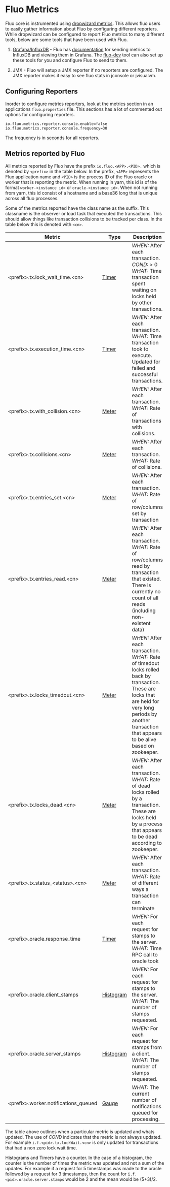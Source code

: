 Fluo Metrics
============

Fluo core is instrumented using [dropwizard metrics][1].  This allows fluo
users to easily gather information about Fluo by configuring different
reporters.  While dropwizard can be configured to report Fluo metrics to many
different tools, below are some tools that have been used with Fluo.

1. [Grafana/InfluxDB][3] - Fluo has [documentation][3] for sending metrics to
   InfluxDB and viewing them in Grafana. The [fluo-dev] tool can also set up
   these tools for you and configure Fluo to send to them.

2. JMX -  Fluo will setup a JMX reporter if no reporters are configured. The
   JMX reporter makes it easy to see fluo stats in jconsole or jvisualvm.  

Configuring Reporters
---------------------

Inorder to configure metrics reporters, look at the metrics section in an
applications `fluo.properties` file.  This sections has a lot of commented out
options for configuring reporters.  

    io.fluo.metrics.reporter.console.enable=false
    io.fluo.metrics.reporter.console.frequency=30

The frequency is in seconds for all reporters.
  
Metrics reported by Fluo
------------------------

All metrics reported by Fluo have the prefix `io.fluo.<APP>.<PID>.` which is denoted by `<prefix>` in
the table below.  In the prefix, `<APP>` represents the Fluo application name and `<PID>` is the 
process ID of the Fluo oracle or worker that is reporting the metric.  When running in yarn, this 
id is of the format `worker-<instance id>` or `oracle-<instance id>`.  When not running from yarn, 
this id consist of a hostname and a base36 long that is unique across all fluo processes. 

Some of the metrics reported have the class name as the suffix.  This classname
is the observer or load task that executed the transactions.   This should
allow things like transaction collisions to be tracked per class.  In the
table below this is denoted with `<cn>`.  

|Metric                                 | Type           | Description                         |
|---------------------------------------|----------------|-------------------------------------|
|\<prefix\>.tx.lock_wait_time.\<cn\>    | [Timer][T]     | *WHEN:* After each transaction. *COND:* &gt; 0 *WHAT:* Time transaction spent waiting on locks held by other transactions.   |
|\<prefix\>.tx.execution_time.\<cn\>    | [Timer][T]     | *WHEN:* After each transaction. *WHAT:* Time transaction took to execute.  Updated for failed and successful transactions. |
|\<prefix\>.tx.with_collision.\<cn\>    | [Meter][M]     | *WHEN:* After each transaction. *WHAT:* Rate of transactions with collisions.  |
|\<prefix\>.tx.collisions.\<cn\>        | [Meter][M]     | *WHEN:* After each transaction. *WHAT:* Rate of collisions.  |
|\<prefix\>.tx.entries_set.\<cn\>       | [Meter][H]     | *WHEN:* After each transaction. *WHAT:* Rate of row/columns set by transaction |
|\<prefix\>.tx.entries_read.\<cn\>      | [Meter][H]     | *WHEN:* After each transaction. *WHAT:* Rate of row/columns read by transaction that existed.  There is currently no count of all reads (including non-existent data) |
|\<prefix\>.tx.locks_timedout.\<cn\>    | [Meter][M]     | *WHEN:* After each transaction. *WHAT:* Rate of timedout locks rolled back by transaction.  These are locks that are held for very long periods by another transaction that appears to be alive based on zookeeper.  |
|\<prefix\>.tx.locks_dead.\<cn\>        | [Meter][M]     | *WHEN:* After each transaction. *WHAT:* Rate of dead locks rolled by a transaction.  These are locks held by a process that appears to be dead according to zookeeper.  |
|\<prefix\>.tx.status_\<status\>.\<cn\> | [Meter][M]     | *WHEN:* After each transaction. *WHAT:* Rate of different ways a transaction can terminate |
|\<prefix\>.oracle.response_time        | [Timer][T]     | *WHEN:* For each request for stamps to the server. *WHAT:* Time RPC call to oracle took |
|\<prefix\>.oracle.client_stamps        | [Histogram][H] | *WHEN:* For each request for stamps to the server. *WHAT:* The number of stamps requested. |
|\<prefix\>.oracle.server_stamps        | [Histogram][H] | *WHEN:* For each request for stamps from a client. *WHAT:* The number of stamps requested. |
|\<prefix\>.worker.notifications_queued | [Gauge][G]     | *WHAT:* The current number of notifications queued for processing. |

The table above outlines when a particular metric is updated and whats updated.
The use of *COND* indicates that the metric is not always updated.   For
example `i.f.<pid>.tx.lockWait.<cn>` is only updated for transactions that had a non
zero lock wait time.  

Histograms and Timers have a counter.  In the case of a histogram, the counter
is the number of times the metric was updated and not a sum of the updates.
For example if a request for 5 timestamps was made to the oracle followed by a
request for 3 timestamps, then the count for `i.f.<pid>.oracle.server.stamps` would
be 2 and the mean would be (5+3)/2.

[1]: https://dropwizard.github.io/metrics/3.1.0/
[3]: grafana.md
[T]: https://dropwizard.github.io/metrics/3.1.0/getting-started/#timers
[C]: https://dropwizard.github.io/metrics/3.1.0/getting-started/#counters
[H]: https://dropwizard.github.io/metrics/3.1.0/getting-started/#histograms
[G]: https://dropwizard.github.io/metrics/3.1.0/getting-started/#gauges
[M]: https://dropwizard.github.io/metrics/3.1.0/getting-started/#meters
[fluo-dev]: https://github.com/fluo-io/fluo-dev
